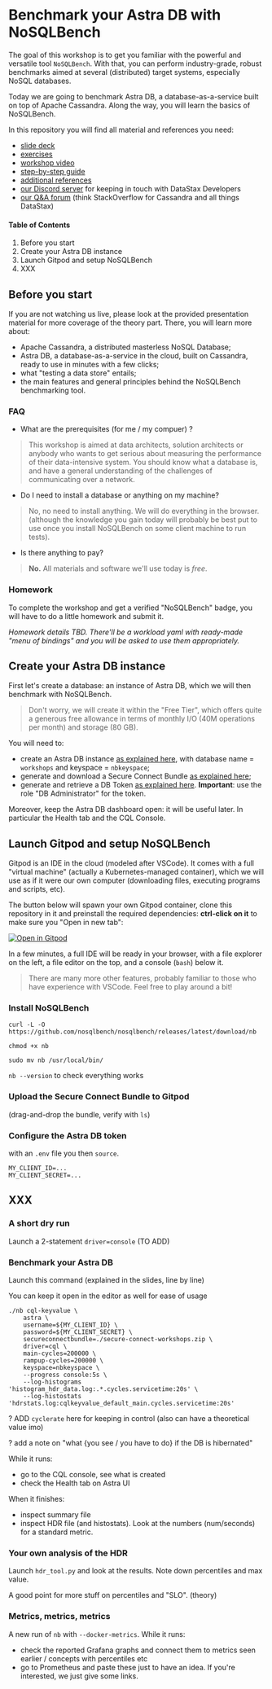 # Benchmark your Astra DB with NoSQLBench

The goal of this workshop is to get you familiar with the powerful and versatile
tool `NoSQLBench`. With that, you can perform industry-grade, robust benchmarks
aimed at several (distributed) target systems, especially NoSQL databases.

Today we are going to benchmark Astra DB, a database-as-a-service built on top of
Apache Cassandra. Along the way, you will learn the basics of NoSQLBench.

In this repository you will find all material and references you need:

- [slide deck](#)
- [exercises](#)
- [workshop video](#)
- [step-by-step guide](#before-you-start)
- [additional references](#)
- [our Discord server](https://dtsx.io/discord) for keeping in touch with DataStax Developers
- [our Q&A forum](https://community.datastax.com/) (think StackOverflow for Cassandra and all things DataStax)

#### Table of Contents

1. Before you start
2. Create your Astra DB instance
3. Launch Gitpod and setup NoSQLBench
4. XXX

## Before you start

If you are not watching us live, please look at the provided presentation material
for more coverage of the theory part. There, you will learn more about:

- Apache Cassandra, a distributed masterless NoSQL Database;
- Astra DB, a database-as-a-service in the cloud, built on Cassandra, ready to use in minutes with a few clicks;
- what "testing a data store" entails;
- the main features and general principles behind the NoSQLBench benchmarking tool.

### FAQ

- What are the prerequisites (for me / my compuer) ?

> This workshop is aimed at data architects, solution architects or anybody who
> wants to get serious about measuring the performance of their data-intensive system.
> You should know what a database is, and have a general understanding of the
> challenges of communicating over a network.

- Do I need to install a database or anything on my machine?

> No, no need to install anything. We will do everything in the browser.
> (although the knowledge you gain today will probably be best put to use
> once you install NoSQLBench on some client machine to run tests).

- Is there anything to pay?

> **No.** All materials and software we'll use today is _free_.

### Homework

To complete the workshop and get a verified "NoSQLBench" badge, you will
have to do a little homework and submit it.

_Homework details TBD. There'll be a workload yaml with ready-made "menu of bindings"
and you will be asked to use them appropriately._

## Create your Astra DB instance

First let's create a database: an instance of Astra DB, which
we will then benchmark with NoSQLBench.

> Don't worry, we will create
> it within the "Free Tier", which offers quite a generous free
> allowance in terms of monthly I/O (40M operations per month)
> and storage (80 GB).

You will need to:

- create an Astra DB instance [as explained here](https://github.com/datastaxdevs/awesome-astra/wiki/Create-an-AstraDB-Instance), with database name = `workshops` and keyspace = `nbkeyspace`;
- generate and download a Secure Connect Bundle [as explained here](https://github.com/datastaxdevs/awesome-astra/wiki/Download-the-secure-connect-bundle);
- generate and retrieve a DB Token [as explained here](https://github.com/datastaxdevs/awesome-astra/wiki/Create-an-Astra-Token#c---procedure). **Important**: use the role "DB Administrator" for the token.

Moreover, keep the Astra DB dashboard open: it will be useful later. In particular the
Health tab and the CQL Console.

## Launch Gitpod and setup NoSQLBench

Gitpod is an IDE in the cloud (modeled after VSCode). It comes with a full
"virtual machine" (actually a Kubernetes-managed container), which we will
use as if it were our own computer (downloading files, executing programs
and scripts, etc).

The button below will spawn your own Gitpod container, clone this repository
in it and preinstall the required dependencies: **ctrl-click on
it** to make sure you "Open in new tab":

[![Open in Gitpod](https://gitpod.io/button/open-in-gitpod.svg)](https://gitpod.io/#https://github.com/hemidactylus/nbws1)

In a few minutes, a full IDE will be ready in your browser, with a file
explorer on the left, a file editor on the top, and a console (`bash`) below it.

> There are many more other features, probably familiar to those who have
> experience with VSCode. Feel free to play around a bit!

### Install NoSQLBench

`curl -L -O https://github.com/nosqlbench/nosqlbench/releases/latest/download/nb`

`chmod +x nb`

`sudo mv nb /usr/local/bin/`

`nb --version` to check everything works

### Upload the Secure Connect Bundle to Gitpod

(drag-and-drop the bundle, verify with `ls`)

### Configure the Astra DB token

with an `.env` file you then `source`.

```
MY_CLIENT_ID=...
MY_CLIENT_SECRET=...
```

## XXX

### A short dry run

Launch a 2-statement `driver=console` (TO ADD)

### Benchmark your Astra DB

Launch this command (explained in the slides, line by line)

You can keep it open in the editor as well for ease of usage

```
./nb cql-keyvalue \
    astra \
    username=${MY_CLIENT_ID} \
    password=${MY_CLIENT_SECRET} \
    secureconnectbundle=./secure-connect-workshops.zip \
    driver=cql \
    main-cycles=200000 \
    rampup-cycles=200000 \
    keyspace=nbkeyspace \
    --progress console:5s \
    --log-histograms 'histogram_hdr_data.log:.*.cycles.servicetime:20s' \
    --log-histostats 'hdrstats.log:cqlkeyvalue_default_main.cycles.servicetime:20s'
```

? ADD `cyclerate` here for keeping in control (also can have a theoretical value imo)

? add a note on "what {you see / you have to do} if the DB is hibernated"

While it runs:

- go to the CQL console, see what is created
- check the Health tab on Astra UI

When it finishes:

- inspect summary file
- inspect HDR file (and histostats). Look at the numbers (num/seconds) for a standard metric.

### Your own analysis of the HDR

Launch `hdr_tool.py` and look at the results. Note down percentiles and max value.

A good point for more stuff on percentiles and "SLO". (theory)

### Metrics, metrics, metrics

A new run of `nb` with `--docker-metrics`.
While it runs:

- check the reported Grafana graphs and connect them to metrics seen earlier / concepts with percentiles etc
- go to Prometheus and paste these just to have an idea. If you're interested, we just give some links.

